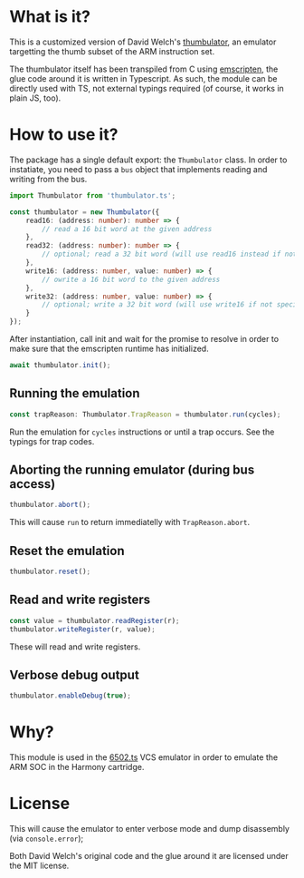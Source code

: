 # What is it?

This is a customized version of David Welch's
[thumbulator](https://github.com/dwelch67/thumbulator), an emulator targetting
the thumb subset of the ARM instruction set.

The thumbulator itself has been transpiled from C using
[emscripten](http://kripken.github.io/emscripten-site/), the glue code around it
is written in Typescript. As such, the module can be directly used with
TS, not external typings required (of course, it works in plain JS, too).

# How to use it?

The package has a single default export: the `Thumbulator` class. In order to
instatiate, you need to pass a `bus` object that implements reading and writing
from the bus.

```typescript
import Thumbulator from 'thumbulator.ts';

const thumbulator = new Thumbulator({
    read16: (address: number): number => {
        // read a 16 bit word at the given address
    },
    read32: (address: number): number => {
        // optional; read a 32 bit word (will use read16 instead if not specified)
    },
    write16: (address: number, value: number) => {
        // owrite a 16 bit word to the given address
    },
    write32: (address: number, value: number) => {
        // optional; write a 32 bit word (will use write16 if not specified)
    }
});
```

After instantiation, call init and wait for the promise to resolve in order to
make sure that the emscripten runtime has initialized.

```typescript
await thumbulator.init();
```

## Running the emulation

```typescript
const trapReason: Thumbulator.TrapReason = thumbulator.run(cycles);
```

Run the emulation for `cycles` instructions or until a trap occurs. See the
typings for trap codes.

## Aborting the running emulator (during bus access)

```typescript
thumbulator.abort();
```

This will cause `run` to return immediatelly with `TrapReason.abort`.

## Reset the emulation

```typescript
thumbulator.reset();
```

## Read and write registers

```typescript
const value = thumbulator.readRegister(r);
thumbulator.writeRegister(r, value);
```

These will read and write registers.

## Verbose debug output

```typescript
thumbulator.enableDebug(true);
```

# Why?

This module is used in the [6502.ts](https://github.com/6502ts/6502.ts) VCS emulator
in order to emulate the ARM SOC in the Harmony cartridge.

# License

This will cause the emulator to enter verbose mode and dump disassembly (via `console.error`);

Both David Welch's original code and the glue around it are licensed under the
MIT license.
